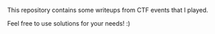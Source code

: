 This repository contains some writeups from CTF events that I played.

Feel free to use solutions for your needs! :)
